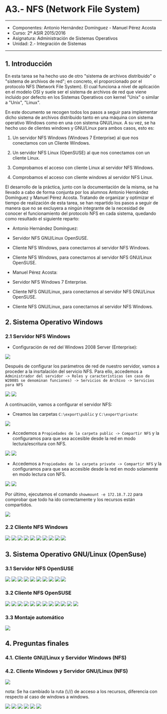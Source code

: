 # A3.- NFS (Network File System)

***

* Componentes: Antonio Hernández Domínguez - Manuel Pérez Acosta
* Curso: 2º ASIR 2015/2016
* Asignatura: Administración de Sistemas Operativos
* Unidad: 2.- Integración de Sistemas

***

## 1. Introducción

En esta tarea se ha hecho uso de otro "sistema de archivos distribuido" o "sistema de archivos de red"; en concreto, el proporcionado por el protocolo NFS (Network File System). El cual funciona a nivel de aplicación en el modelo OSI y suele ser el sistema de archivos de red que viene incluido por defecto en los Sistemas Operativos con kernel "Unix" o similar a "Unix", "Linux".

En este documento se recogen todos los pasos a seguir para implementar dicho sistema de archivos distribuido tanto en una máquina con sistema operativo Windows como en una con sistema GNU/Linux. A su vez, se ha hecho uso de clientes windows y GNU/Linux para ambos casos, esto es:

1. Un servidor NFS Windows (Windows 7 Enterprise) al que nos conectamos con un Cliente Windows.

2. Un servidor NFS Linux (OpenSUSE) al que nos conectamos con un cliente Linux.

3. Comprobamos el acceso con cliente Linux al servidor NFS Windows.

4. Comprobamos el acceso con cliente windows al servidor NFS Linux.

El desarrollo de la práctica, junto con la documentación de la misma, se ha llevado a cabo de forma conjunta por los alumnos Antonio Hernández Domínguez y Manuel Pérez Acosta. Tratando de organizar y optimizar el tiempo de realización de esta tarea, se han repartido los pasos a seguir de manera que no se excluyera a ningún integrante de la necesidad de conocer el funcionamiento del protocolo NFS en cada sistema, quedando como resultado el siguiente reparto:

* Antonio Hernández Domínguez:

 * Servidor NFS GNU/Linux OpenSUSE.
 * Cliente NFS Windows, para conectarnos al servidor NFS Windows.
 * Cliente NFS Windows, para conectarnos al servidor NFS GNU/Linux OpenSUSE.

* Manuel Pérez Acosta:

 * Servidor NFS Windows 7 Enterprise.
 * Cliente NFS GNU/Linux, para conectarnos al servidor NFS GNU/Linux OpenSUSE. 
 * Cliente NFS GNU/Linux, para conectarnos al servidor NFS Windows.

## 2. Sistema Operativo Windows

### 2.1 Servidor NFS Windows

* Configuración de red del Windows 2008 Server (Enterprise):

![](files/windowsserver/01.png)

Después de configurar los parámetros de red de nuestro servidor, vamos a proceder a la insrtalación del servicio NFS. Para ello, accedemos a `Administrador del servidor -> Roles y características (en caso de W2008S se denominan funciones) -> Servicios de Archivo -> Servicios para NFS` 

![](files/windowsserver/02.png)
![](files/windowsserver/03.png)

A continuación, vamos a configurar el servidor NFS:

* Creamos las carpetas `C:\export\public` y `C:\export\private`:

![](files/windowsserver/04.png)

* Accedemos a `Propiedades de la carpeta public -> Compartir NFS` y la configuramos para que sea accesible desde la red en modo lectura/escritura con NFS.

![](files/windowsserver/05.png)
![](files/windowsserver/06.png)

* Accedemos a `Propiedades de la carpeta private -> Compartir NFS` y la configuramos para que sea accesible desde la red en modo solamente en modo lectura con NFS.


![](files/windowsserver/07.png)
![](files/windowsserver/08.png)

Por último, ejecutamos el comando `showmount -e 172.18.7.22` para comprobar que todo ha ido correctamente y los recursos están compartidos.

![](files/windowsserver/09.png)

### 2.2 Cliente NFS Windows

![](files/cwnfs/00.png)
![](files/cwnfs/00b.png)
![](files/cwnfs/01.png)
![](files/cwnfs/02.png)
![](files/cwnfs/03.png)
![](files/cwnfs/04.png)
![](files/cwnfs/05.png)
![](files/cwnfs/06.png)
![](files/cwnfs/07.png)
![](files/cwnfs/08.png)

## 3. Sistema Operativo GNU/Linux (OpenSuse)

### 3.1 Servidor NFS OpenSUSE

![](files/susenfs/nfs00.png)
![](files/susenfs/nfs01.png)
![](files/susenfs/nfs02.png)
![](files/susenfs/nfs03.png)
![](files/susenfs/nfs04.png)
![](files/susenfs/nfs04b.png)
![](files/susenfs/nfs05.png)
![](files/susenfs/nfs06.png)
![](files/susenfs/nfs07.png)
![](files/susenfs/nfs08.png)

### 3.2 Cliente NFS OpenSUSE

![](files/suseclient/10.png)
![](files/suseclient/11.png)
![](files/suseclient/12.png)
![](files/suseclient/13.png)
![](files/suseclient/14.png)
![](files/suseclient/15.png)
![](files/suseclient/16.png)
![](files/suseclient/17.png)
![](files/suseclient/18.png)
![](files/suseclient/19.png)
![](files/suseclient/20.png)
![](files/suseclient/21.png)


### 3.3 Montaje automático

![](files/suseclient/22.png)

## 4. Preguntas finales

### 4.1. Cliente GNU/Linux y Servidor Windows (NFS)

### 4.2. Cliente Windows y Servidor GNU/Linux (NFS)

![](files/cwnfssuse/00.png)

nota: Se ha cambiado la ruta (\\//) de acceso a los recursos, diferencia con respecto al caso de windows a windows.

![](files/cwnfssuse/01.png)
![](files/cwnfssuse/02.png)
![](files/cwnfssuse/03.png)
![](files/cwnfssuse/04.png)
![](files/cwnfssuse/05.png)
![](files/cwnfssuse/06.png)

